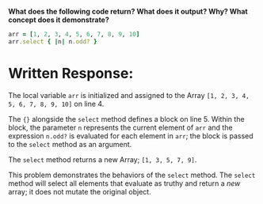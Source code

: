 **What does the following code return? What does it output? Why? What concept does it demonstrate?**

```ruby
arr = [1, 2, 3, 4, 5, 6, 7, 8, 9, 10]
arr.select { |n| n.odd? }
```
# Written Response:

The local variable `arr` is initialized and assigned to the Array `[1, 2, 3, 4, 5, 6, 7, 8, 9, 10]` on line 4.

The `{}` alongside the `select` method defines a block on line 5. Within the block, the parameter `n` represents the current element of `arr` and the expression `n.odd?` is evaluated for each element in `arr`; the block is passed to the `select` method as an argument.

The `select` method returns a new Array; `[1, 3, 5, 7, 9]`.

This problem demonstrates the behaviors of the `select` method. The `select` method will select all elements that evaluate as truthy and return a *new* array; it does not mutate the original object.

